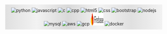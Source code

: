 <p align="center" style="background: linear-gradient(to right, #e0e0e0 0%, #f2f2f2 20%, #d9d9d9 40%, #f2f2f2 60%, #e0e0e0 80%, #f2f2f2 100%);padding:10px 0 10px 0;">
<img src="https://raw.githubusercontent.com/gilbarbara/logos/master/logos/python.svg" alt="python" width="40" height="40"/>
<img src="https://raw.githubusercontent.com/gilbarbara/logos/master/logos/javascript.svg" alt="javascript" width="40" height="40"/>
<img src="https://raw.githubusercontent.com/gilbarbara/logos/master/logos/c.svg" alt="c" width="40" height="40"/>
<img src="https://raw.githubusercontent.com/gilbarbara/logos/master/logos/c-plusplus.svg" alt="cpp" width="40" height="40"/>   
<img src="https://raw.githubusercontent.com/gilbarbara/logos/master/logos/html-5.svg" alt="html5" width="40" height="40"/> 
<img src="https://raw.githubusercontent.com/gilbarbara/logos/master/logos/css-3.svg" alt="css" width="40" height="40"/>  
<img src="https://www.vectorlogo.zone/logos/getbootstrap/getbootstrap-icon.svg" alt="bootstrap" width="40" height="40"/>
<img src="https://www.vectorlogo.zone/logos/nodejs/nodejs-ar21.svg" alt="nodejs" width="65" height="40"/>  
<img src="https://raw.githubusercontent.com/gilbarbara/logos/master/logos/mysql.svg" alt="mysql" width="50" height="40"/>
<img src="https://www.vectorlogo.zone/logos/amazon_aws/amazon_aws-ar21.svg" alt="aws" width="80" height="40"/>
<img src="https://www.vectorlogo.zone/logos/google_cloud/google_cloud-ar21.svg" alt="gcp" width="80" height="40"/>
<img src="https://raw.githubusercontent.com/gilbarbara/logos/master/logos/firebase.svg" alt="firebase" width="40" height="40"/>
<img src="https://www.vectorlogo.zone/logos/docker/docker-ar21.svg" alt="docker" width="80" height="40"/>
</p>
